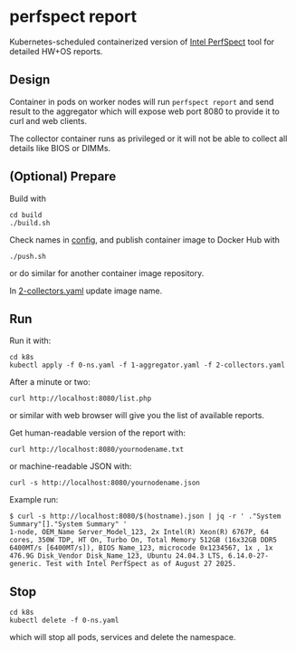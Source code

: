 # perfspect report

Kubernetes-scheduled containerized version of [Intel PerfSpect](https://github.com/intel/PerfSpect) tool for detailed HW+OS reports.

## Design

Container in pods on worker nodes will run ```perfspect report``` and send result to the aggregator which will expose web port 8080 to provide it to curl and web clients.

The collector container runs as privileged or it will not be able to collect all details like BIOS or DIMMs.

## (Optional) Prepare

Build with

```
cd build
./build.sh
```

Check names in [config](./config), and publish container image to Docker Hub with

```
./push.sh
```

or do similar for another container image repository.

In [2-collectors.yaml](./k8s/2-collectors.yaml) update image name.

## Run

Run it with:

```
cd k8s
kubectl apply -f 0-ns.yaml -f 1-aggregator.yaml -f 2-collectors.yaml
```

After a minute or two:

```
curl http://localhost:8080/list.php
```

or similar with web browser will give you the list of available reports.

Get human-readable version of the report with:

```
curl http://localhost:8080/yournodename.txt
```

or machine-readable JSON with:

```
curl -s http://localhost:8080/yournodename.json
```

Example run:

```
$ curl -s http://localhost:8080/$(hostname).json | jq -r ' ."System Summary"[]."System Summary" '
1-node, OEM_Name Server_Model_123, 2x Intel(R) Xeon(R) 6767P, 64 cores, 350W TDP, HT On, Turbo On, Total Memory 512GB (16x32GB DDR5 6400MT/s [6400MT/s]), BIOS Name_123, microcode 0x1234567, 1x , 1x 476.9G Disk_Vendor Disk_Name_123, Ubuntu 24.04.3 LTS, 6.14.0-27-generic. Test with Intel PerfSpect as of August 27 2025.
```

## Stop

```
cd k8s
kubectl delete -f 0-ns.yaml
```

which will stop all pods, services and delete the namespace.

